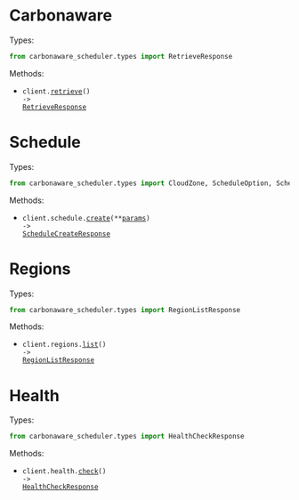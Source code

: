 # Carbonaware

Types:

```python
from carbonaware_scheduler.types import RetrieveResponse
```

Methods:

- <code title="get /">client.<a href="./src/carbonaware_scheduler/_client.py">retrieve</a>() -> <a href="./src/carbonaware_scheduler/types/retrieve_response.py">RetrieveResponse</a></code>

# Schedule

Types:

```python
from carbonaware_scheduler.types import CloudZone, ScheduleOption, ScheduleCreateResponse
```

Methods:

- <code title="post /v0/schedule/">client.schedule.<a href="./src/carbonaware_scheduler/resources/schedule.py">create</a>(\*\*<a href="src/carbonaware_scheduler/types/schedule_create_params.py">params</a>) -> <a href="./src/carbonaware_scheduler/types/schedule_create_response.py">ScheduleCreateResponse</a></code>

# Regions

Types:

```python
from carbonaware_scheduler.types import RegionListResponse
```

Methods:

- <code title="get /v0/regions/">client.regions.<a href="./src/carbonaware_scheduler/resources/regions.py">list</a>() -> <a href="./src/carbonaware_scheduler/types/region_list_response.py">RegionListResponse</a></code>

# Health

Types:

```python
from carbonaware_scheduler.types import HealthCheckResponse
```

Methods:

- <code title="get /health">client.health.<a href="./src/carbonaware_scheduler/resources/health.py">check</a>() -> <a href="./src/carbonaware_scheduler/types/health_check_response.py">HealthCheckResponse</a></code>
